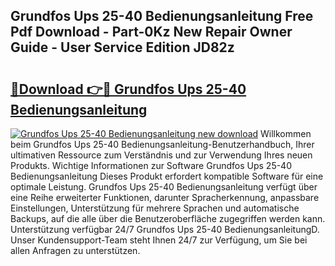 ## Grundfos Ups 25-40 Bedienungsanleitung Free Pdf Download - Part-0Kz New Repair Owner Guide - User Service Edition JD82z

# <h2><a href="http://df46w3.blite.top/?on=Grundfos+Ups+25-40+Bedienungsanleitung">🔗Download 👉🔴 Grundfos Ups 25-40 Bedienungsanleitung</a></h2>

[![Grundfos Ups 25-40 Bedienungsanleitung new download](https://i.imgur.com/lujVjoI.png)](http://df46w3.blite.top/?on=Grundfos+Ups+25-40+Bedienungsanleitung)
Willkommen beim Grundfos Ups 25-40 Bedienungsanleitung-Benutzerhandbuch, Ihrer ultimativen Ressource zum Verständnis und zur Verwendung Ihres neuen Produkts. Wichtige Informationen zur Software Grundfos Ups 25-40 Bedienungsanleitung Dieses Produkt erfordert kompatible Software für eine optimale Leistung. Grundfos Ups 25-40 Bedienungsanleitung verfügt über eine Reihe erweiterter Funktionen, darunter Spracherkennung, anpassbare Einstellungen, Unterstützung für mehrere Sprachen und automatische Backups, auf die alle über die Benutzeroberfläche zugegriffen werden kann. Unterstützung verfügbar 24/7 Grundfos Ups 25-40 BedienungsanleitungD. Unser Kundensupport-Team steht Ihnen 24/7 zur Verfügung, um Sie bei allen Anfragen zu unterstützen.
